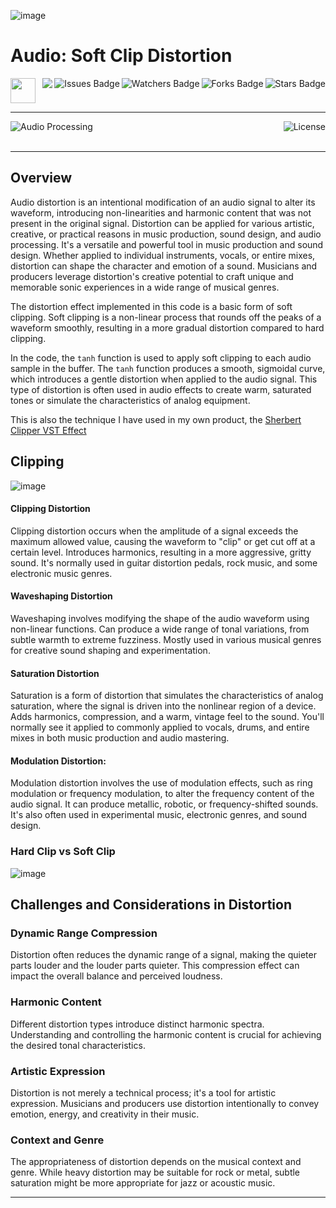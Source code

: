 ![image](https://github.com/JDSherbert/Audio-Soft-Clip-Distortion/assets/43964243/73ee52dc-d94a-47aa-882f-05fbca96f46d)

# Audio: Soft Clip Distortion

<!-- Header Start -->
<a href = "https://learn.microsoft.com/en-us/cpp/cpp-language"> <img height="40" img width="40" src="https://cdn.simpleicons.org/c++"> </a>
<img align="right" alt="Stars Badge" src="https://img.shields.io/github/stars/jdsherbert/Audio-Soft-Clip-Distortion?label=%E2%AD%90"/>
<img align="right" alt="Forks Badge" src="https://img.shields.io/github/forks/jdsherbert/Audio-Soft-Clip-Distortion?label=%F0%9F%8D%B4"/>
<img align="right" alt="Watchers Badge" src="https://img.shields.io/github/watchers/jdsherbert/Audio-Soft-Clip-Distortion?label=%F0%9F%91%81%EF%B8%8F"/>
<img align="right" alt="Issues Badge" src="https://img.shields.io/github/issues/jdsherbert/Audio-Soft-Clip-Distortion?label=%E2%9A%A0%EF%B8%8F"/>
<img align="right" src="https://hits.seeyoufarm.com/api/count/incr/badge.svg?url=https%3A%2F%2Fgithub.com%2FJDSherbert%2FAudio-Soft-Clip-Distortion%2Fhit-counter%2FREADME&count_bg=%2379C83D&title_bg=%23555555&labelColor=0E1128&title=🔍&style=for-the-badge">
<!-- Header End --> 

-----------------------------------------------------------------------

<a href=""> 
  <img align="left" alt="Audio Processing" src="https://img.shields.io/badge/Audio%20Processing-black?style=for-the-badge&logo=audacity&logoColor=white&color=black&labelColor=black"> </a>
  
<a href="https://choosealicense.com/licenses/mit/"> 
  <img align="right" alt="License" src="https://img.shields.io/badge/License%20:%20MIT-black?style=for-the-badge&logo=mit&logoColor=white&color=black&labelColor=black"> </a>
  
<br></br>

-----------------------------------------------------------------------
## Overview
Audio distortion is an intentional modification of an audio signal to alter its waveform, introducing non-linearities and harmonic content that was not present in the original signal. Distortion can be applied for various artistic, creative, or practical reasons in music production, sound design, and audio processing. It's a versatile and powerful tool in music production and sound design. Whether applied to individual instruments, vocals, or entire mixes, distortion can shape the character and emotion of a sound. Musicians and producers leverage distortion's creative potential to craft unique and memorable sonic experiences in a wide range of musical genres.

The distortion effect implemented in this code is a basic form of soft clipping. Soft clipping is a non-linear process that rounds off the peaks of a waveform smoothly, resulting in a more gradual distortion compared to hard clipping.

In the code, the `tanh` function is used to apply soft clipping to each audio sample in the buffer. The `tanh` function produces a smooth, sigmoidal curve, which introduces a gentle distortion when applied to the audio signal. This type of distortion is often used in audio effects to create warm, saturated tones or simulate the characteristics of analog equipment.

This is also the technique I have used in my own product, the [Sherbert Clipper VST Effect](https://jdsherbert.itch.io/sherbert-clipper)

## Clipping

![image](https://github.com/JDSherbert/Audio-Soft-Clip-Distortion/assets/43964243/977b31c0-0aca-4114-a84d-8b31591b484f)

#### Clipping Distortion 
Clipping distortion occurs when the amplitude of a signal exceeds the maximum allowed value, causing the waveform to "clip" or get cut off at a certain level. Introduces harmonics, resulting in a more aggressive, gritty sound. It's normally used in guitar distortion pedals, rock music, and some electronic music genres.

#### Waveshaping Distortion
Waveshaping involves modifying the shape of the audio waveform using non-linear functions. Can produce a wide range of tonal variations, from subtle warmth to extreme fuzziness. Mostly used in various musical genres for creative sound shaping and experimentation.

#### Saturation Distortion
Saturation is a form of distortion that simulates the characteristics of analog saturation, where the signal is driven into the nonlinear region of a device. Adds harmonics, compression, and a warm, vintage feel to the sound. You'll normally see it applied to commonly applied to vocals, drums, and entire mixes in both music production and audio mastering.

#### Modulation Distortion:
Modulation distortion involves the use of modulation effects, such as ring modulation or frequency modulation, to alter the frequency content of the audio signal. It can produce metallic, robotic, or frequency-shifted sounds. It's also often used in experimental music, electronic genres, and sound design.


### Hard Clip vs Soft Clip

![image](https://github.com/JDSherbert/Audio-Soft-Clip-Distortion/assets/43964243/b16984dc-806c-4939-864e-a320b489be88)


## Challenges and Considerations in Distortion

### Dynamic Range Compression
Distortion often reduces the dynamic range of a signal, making the quieter parts louder and the louder parts quieter. This compression effect can impact the overall balance and perceived loudness.

### Harmonic Content
Different distortion types introduce distinct harmonic spectra. Understanding and controlling the harmonic content is crucial for achieving the desired tonal characteristics.

### Artistic Expression
Distortion is not merely a technical process; it's a tool for artistic expression. Musicians and producers use distortion intentionally to convey emotion, energy, and creativity in their music.

### Context and Genre
The appropriateness of distortion depends on the musical context and genre. While heavy distortion may be suitable for rock or metal, subtle saturation might be more appropriate for jazz or acoustic music.

-----------------------------------------------------------------------

